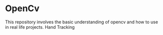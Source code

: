 # OpenCv
This repository involves the basic understanding of opencv and how to use in real life projects.
Hand Tracking
